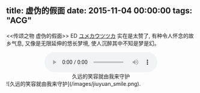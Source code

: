 title: 虚伪的假面
date: 2015-11-04 00:00:00
tags: "ACG"
---


<<传颂之物 虚伪的假面>> ED [ユメカウツツカ](http://music.163.com/#/m/song?id=36198064) 实在是太赞了, 有种令人怀念的故乡气息, 又像是无限延伸的悠长梦境, 使人沉醉其中不知是梦是幻。


<center><audio controls>
  <source src="/audio/Suara - ユメカウツツカ.mp3" type="audio/mpeg">
Your browser does not support the audio element.
</audio></center>
<center>久远的笑容就由我来守护</center>
![久远的笑容就由我来守护](/images/jiuyuan_smile.png).
